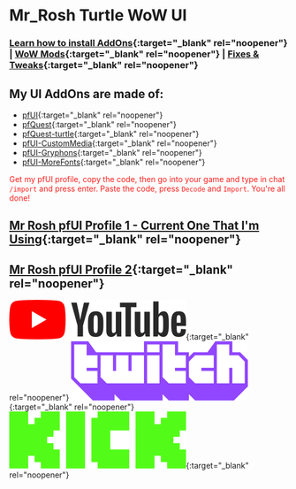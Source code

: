 # Mr_Rosh Turtle WoW UI

### [Learn how to install AddOns](https://turtle-wow.fandom.com/wiki/Addons#How_to_Install_Addons){:target="_blank" rel="noopener"} | [WoW Mods](https://turtle-wow.fandom.com/wiki/Client_Mods){:target="_blank" rel="noopener"} | [Fixes & Tweaks](https://turtle-wow.fandom.com/wiki/Client_Fixes_and_Tweaks){:target="_blank" rel="noopener"}

## My UI AddOns are made of:
* [pfUI](https://shagu.org/pfUI){:target="_blank" rel="noopener"}
* [pfQuest](http://shagu.org/pfQuest){:target="_blank" rel="noopener"}
* [pfQuest-turtle](http://shagu.org/pfQuest-turtle){:target="_blank" rel="noopener"}
* [pfUI-CustomMedia](https://github.com/mrrosh/pfUI-CustomMedia){:target="_blank" rel="noopener"}
* [pfUI-Gryphons](https://github.com/mrrosh/pfUI-Gryphons){:target="_blank" rel="noopener"}
* [pfUI-MoreFonts](https://github.com/mrrosh/pfUI-MoreFonts){:target="_blank" rel="noopener"}

<span style="color: #ff201e">Get my pfUI profile, copy the code, then go into your game and type in chat `/import` and press enter. Paste the code, press `Decode` and `Import`. You're all done!</span>

## [Mr Rosh pfUI Profile 1 - Current One That I'm Using](https://mrrosh.github.io/import){:target="_blank" rel="noopener"}

## [Mr Rosh pfUI Profile 2](https://mrrosh.github.io/import2){:target="_blank" rel="noopener"}

[<img src="assets/img/YouTube.png">](https://www.youtube.com/@mr_rosh){:target="_blank" rel="noopener"}     [<img src="assets/img/Twitch.png">](https://twitch.tv/mr_rosh){:target="_blank" rel="noopener"}     [<img src="assets/img/Kick.png">](https://kick.com/mr_rosh){:target="_blank" rel="noopener"}
